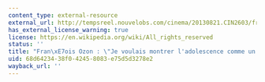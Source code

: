 ```yaml
---
content_type: external-resource
external_url: http://tempsreel.nouvelobs.com/cinema/20130821.CIN2603/francois-ozon-je-voulais-montrer-l-adolescence-comme-un-moment-hormonal.html
has_external_license_warning: true
license: https://en.wikipedia.org/wiki/All_rights_reserved
status: ''
title: "Fran\xE7ois Ozon : \"Je voulais montrer l'adolescence comme un moment hormonal\""
uid: 68d64234-38f0-4245-8083-e75d5d3278e2
wayback_url: ''
---
```


